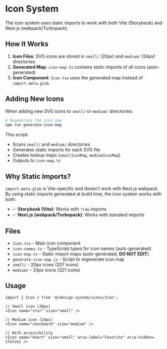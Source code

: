 # Icon System

The icon system uses static imports to work with both Vite (Storybook) and Next.js (webpack/Turbopack).

## How It Works

1. **Icon Files**: SVG icons are stored in `small/` (20px) and `medium/` (24px) directories
2. **Generated Map**: `icon-map.ts` contains static imports of all icons (auto-generated)
3. **Icon Component**: `Icon.tsx` uses the generated map instead of `import.meta.glob`

## Adding New Icons

When adding new SVG icons to `small/` or `medium/` directories:

```bash
# Regenerate the icon map
npm run generate-icon-map
```

This script:
- Scans `small/` and `medium/` directories
- Generates static imports for each SVG file
- Creates lookup maps (`smallIconMap`, `mediumIconMap`)
- Outputs to `icon-map.ts`

## Why Static Imports?

`import.meta.glob` is Vite-specific and doesn't work with Next.js webpack. By using static imports generated at build time, the icon system works with both:

- ✅ **Storybook (Vite)**: Works with `?raw` imports
- ✅ **Next.js (webpack/Turbopack)**: Works with standard imports

## Files

- `Icon.tsx` - Main icon component
- `icon-names.ts` - TypeScript types for icon names (auto-generated)
- `icon-map.ts` - Static import maps (auto-generated, **DO NOT EDIT**)
- `generate-icon-map.js` - Script to regenerate icon map
- `small/` - 20px icons (207 icons)
- `medium/` - 24px icons (321 icons)

## Usage

```tsx
import { Icon } from '@/design-system/icons/Icon';

// Small icon (20px)
<Icon name="star" size="small" />

// Medium icon (24px)
<Icon name="checkmark" size="medium" />

// With accessibility
<Icon name="heart" size="small" aria-label="Favorite" aria-hidden={false} />
```
